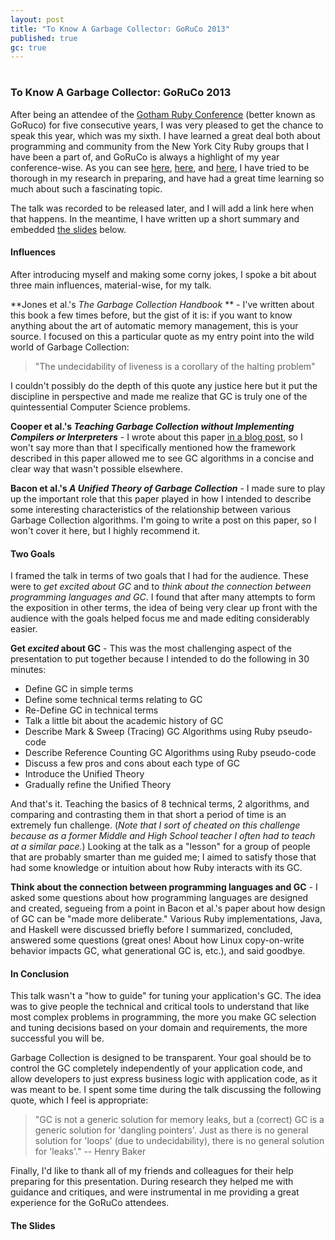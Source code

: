 ```yaml
---
layout: post
title: "To Know A Garbage Collector: GoRuCo 2013"
published: true
gc: true
---
```

# 
### To Know A Garbage Collector: GoRuCo 2013

After being an attendee of the <a href="http://goruco.com/">Gotham Ruby Conference</a> (better known as GoRuco) for five consecutive years, I was very pleased to get the chance to speak this year, which was my sixth. I have learned a great deal both about programming and community from the New York City Ruby groups that I have been a part of, and GoRuCo is always a highlight of my year conference-wise. As you can see <a href="http://michaelrbernste.in/2013/05/20/adventures-in-GC-pedagogy.html">here</a>, <a href="http://michaelrbernste.in/2013/05/28/a-generation-ago-a-thoroughly-modern-sampling.html">here</a>, and <a href="http://michaelrbernste.in/2013/06/03/real-time-garbage-collection-is-real.html">here</a>, I have tried to be thorough in my research in preparing, and have had a great time learning so much about such a fascinating topic.

The talk was recorded to be released later, and I will add a link here when that happens. In the meantime, I have written up a short summary and embedded <a href="https://speakerdeck.com/mrb/goruco-2013">the slides</a> below.

#### Influences

After introducing myself and making some corny jokes, I spoke a bit about three main influences, material-wise, for my talk.

**Jones et al.'s *The Garbage Collection Handbook* ** - I've written about this book a few times before, but the gist of it is: if you want to know anything about the art of automatic memory management, this is your source. I focused on this a particular quote as my entry point into the wild world of Garbage Collection:

> "The undecidability of liveness is a corollary of the halting problem"

I couldn't possibly do the depth of this quote any justice here but it put the discipline in perspective and made me realize that GC is truly one of the quintessential Computer Science problems.

**Cooper et al.'s *Teaching Garbage Collection without Implementing Compilers or Interpreters*** - I wrote about this paper <a href="http://michaelrbernste.in/2013/05/20/adventures-in-GC-pedagogy.html">in a blog post</a>, so I won't say more than that I specifically mentioned how the framework described in this paper allowed me to see GC algorithms in a concise and clear way that wasn't possible elsewhere.

**Bacon et al.'s *A Unified Theory of Garbage Collection*** - I made sure to play up the important role that this paper played in how I intended to describe some interesting characteristics of the relationship between various Garbage Collection algorithms. I'm going to write a post on this paper, so I won't cover it here, but I highly recommend it.

#### Two Goals

I framed the talk in terms of two goals that I had for the audience. These were to *get excited about GC* and to *think about the connection between programming languages and GC*. I found that after many attempts to form the exposition in other terms, the idea of being very clear up front with the audience with the goals helped focus me and made editing considerably easier.

**Get *excited* about GC** - This was the most challenging aspect of the presentation to put together because I intended to do the following in 30 minutes:

* Define GC in simple terms
* Define some technical terms relating to GC
* Re-Define GC in technical terms
* Talk a little bit about the academic history of GC
* Describe Mark & Sweep (Tracing) GC Algorithms using Ruby pseudo-code
* Describe Reference Counting GC Algorithms using Ruby pseudo-code
* Discuss a few pros and cons about each type of GC
* Introduce the Unified Theory
* Gradually refine the Unified Theory

And that's it. Teaching the basics of 8 technical terms, 2 algorithms, and comparing and contrasting them in that short a period of time is an extremely fun challenge. (*Note that I sort of cheated on this challenge because as a former Middle and High School teacher I often had to teach at a similar pace.*) Looking at the talk as a "lesson" for a group of people that are probably smarter than me guided me; I aimed to satisfy those that had some knowledge or intuition about how Ruby interacts with its GC.

**Think about the connection between programming languages and GC** - I asked some questions about how programming languages are designed and created, segueing from a point in Bacon et al.'s paper about how design of GC can be "made more deliberate." Various Ruby implementations, Java, and Haskell were discussed briefly before I summarized, concluded, answered some questions (great ones! About how Linux copy-on-write behavior impacts GC, what generational GC is, etc.), and said goodbye.

#### In Conclusion

This talk wasn't a "how to guide" for tuning your application's GC. The idea was to give people the technical and critical tools to understand that like most complex problems in programming, the more you make GC selection and tuning decisions based on your domain and requirements, the more successful you will be.

Garbage Collection is designed to be transparent. Your goal should be to control the GC completely independently of your application code, and allow developers to just express business logic with application code, as it was meant to be. I spent some time during the talk discussing the following quote, which I feel is appropriate:

> "GC is not a generic solution for memory leaks, but a (correct) GC is a generic solution for 'dangling pointers'. Just as there is no general solution for 'loops' (due to undecidability), there is no general solution for 'leaks'." -- Henry Baker

Finally, I'd like to thank all of my friends and colleagues for their help preparing for this presentation. During research they helped me with guidance and critiques, and were instrumental in me providing a great experience for the GoRuCo attendees.

#### The Slides
# 

<script async class="speakerdeck-embed" data-id="123a0ac0b2730130eaf05236bfdba4c0" data-ratio="1.2994923857868" src="//speakerdeck.com/assets/embed.js"></script>

